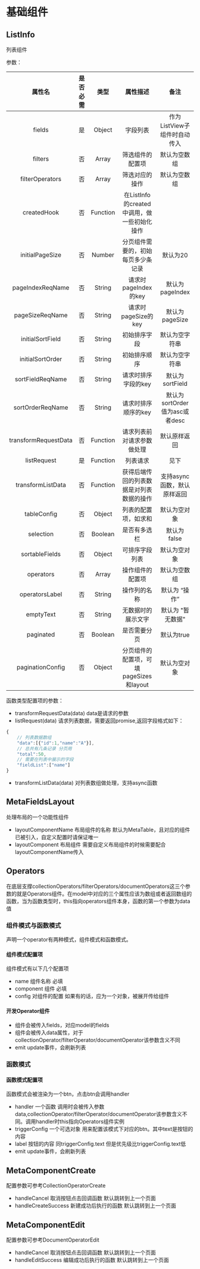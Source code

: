 # 基础组件

## ListInfo

列表组件

参数：

| 属性名 | 是否必需  | 类型      | 属性描述 |  备注 |
| :---:  | :--:  | :--: | :-----:  | :--: |
| fields | 是 | Object | 字段列表 | 作为ListView子组件时自动传入  |
| filters | 否 | Array | 筛选组件的配置项 | 默认为空数组 |
| filterOperators | 否 | Array | 筛选对应的操作 | 默认为空数组 |
| createdHook | 否 | Function | 在ListInfo的created中调用，做一些初始化操作 |
| initialPageSize | 否 | Number   | 分页组件需要的，初始每页多少条记录 | 默认为20 |
| pageIndexReqName | 否 | String   | 请求时pageIndex的key | 默认为 pageIndex |
| pageSizeReqName  | 否 | String   | 请求时pageSize的key  | 默认为 pageSize  |
| initialSortField | 否 | String   | 初始排序字段          | 默认为空字符串    |
| initialSortOrder | 否 | String   | 初始排序顺序          | 默认为空字符串    |
| sortFieldReqName | 否 | String   | 请求时排序字段的key  | 默认为 sortField |
| sortOrderReqName | 否 | String   | 请求时排序顺序的key  | 默认为sortOrder 值为asc或者desc |
| transformRequestData | 否 | Function | 请求列表前对请求参数做处理 | 默认原样返回 |
| listRequest | 是 | Function | 列表请求 | 见下 |
| transformListData        | 否 | Function | 获得后端传回的列表数据是对列表数据的操作 | 支持async函数，默认原样返回 |
| tableConfig | 否 | Object | 列表的配置项，如求和 | 默认为空对象 |
| selection |  否 | Boolean | 是否有多选栏 | 默认为 false |
| sortableFields | 否 | Object | 可排序字段列表 | 默认为空对象 |
| operators | 否 | Array | 操作组件的配置项 | 默认为空数组 |
| operatorsLabel | 否 | String | 操作列的名称 | 默认为 “操作” |
| emptyText | 否 | String | 无数据时的展示文字 | 默认为 "暂无数据" |
| paginated | 否 | Boolean | 是否需要分页 | 默认为true |
| paginationConfig | 否 | Object |  分页组件的配置项，可填pageSizes和layout | 默认为空对象 |

函数类型配置项的参数：

* transformRequestData(data) data是请求的参数
* listRequest(data) 请求列表数据，需要返回promise,返回字段格式如下：

```javascript
{
    // 列表数据数组
    "data":[{"id":1,"name":"A"}],
    // 总共有几条记录 分页用
    "total":50,
    // 需要在列表中展示的字段
    "fieldList":["name"]
}
```

* transformListData(data) 对列表数组做处理，支持async函数

## MetaFieldsLayout

处理布局的一个功能性组件

* layoutComponentName 布局组件的名称 默认为MetaTable，且对应的组件已被引入，自定义配置时请保证唯一
* layoutComponent 布局组件 需要自定义布局组件的时候需要配合layoutComponentName传入

## Operators

在底层支撑collectionOperators/filterOperators/documentOperators这三个参数的就是Operators组件。在model中对应的三个属性应该为数组或者返回数组的函数，当为函数类型时，this指向operators组件本身，函数的第一个参数为data值

### 组件模式与函数模式

声明一个operator有两种模式，组件模式和函数模式。

#### 组件模式配置项

组件模式有以下几个配置项

* name 组件名称 必填
* component 组件 必填
* config 对组件的配置 如果有的话，应为一个对象，被展开传给组件

#### 开发Operator组件

* 组件会被传入fields，对应model的fields
* 组件会被传入data属性，对于collectionOperator/filterOperator/documentOperator该参数含义不同
* emit update事件，会刷新列表

### 函数模式

#### 函数模式配置项

函数模式会被渲染为一个btn，点击btn会调用handler

* handler 一个函数 调用时会被传入参数data,collectionOperator/filterOperator/documentOperator该参数含义不同。调用handler时this指向Operators组件实例
* triggerConfig 一个可选对象 用来配置该模式下对应的btn。其中text是按钮的内容
* label 按钮的内容 同triggerConfig.text 但是优先级比triggerConfig.text低
* emit update事件，会刷新列表

## MetaComponentCreate

配置参数可参考CollectionOperatorCreate

* handleCancel 取消按钮点击回调函数 默认跳转到上一个页面
* handleCreateSuccess 新建成功后执行的函数 默认跳转到上一个页面

## MetaComponentEdit

配置参数可参考DocumentOperatorEdit

* handleCancel 取消按钮点击回调函数 默认跳转到上一个页面
* handleEditSuccess 编辑成功后执行的函数 默认跳转到上一个页面
